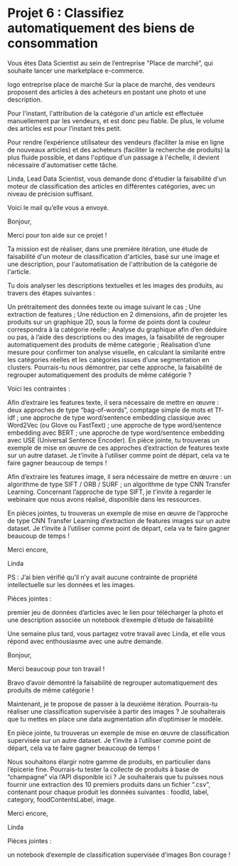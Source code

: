 # Projet 6 : Classifiez automatiquement des biens de consommation

Vous êtes Data Scientist au sein de l’entreprise "Place de marché”, qui souhaite lancer une marketplace e-commerce.

logo entreprise place de marché
Sur la place de marché, des vendeurs proposent des articles à des acheteurs en postant une photo et une description.

Pour l'instant, l'attribution de la catégorie d'un article est effectuée manuellement par les vendeurs, et est donc peu fiable. De plus, le volume des articles est pour l’instant très petit.

Pour rendre l’expérience utilisateur des vendeurs (faciliter la mise en ligne de nouveaux articles) et des acheteurs (faciliter la recherche de produits) la plus fluide possible, et dans l'optique d'un passage à l'échelle, il devient nécessaire d'automatiser cette tâche.

Linda, Lead Data Scientist, vous demande donc d'étudier la faisabilité d'un moteur de classification des articles en différentes catégories, avec un niveau de précision suffisant.

Voici le mail qu’elle vous a envoyé.

 

Bonjour, 

Merci pour ton aide sur ce projet !

Ta mission est de réaliser, dans une première itération, une étude de faisabilité d'un moteur de classification d'articles, basé sur une image et une description, pour l'automatisation de l'attribution de la catégorie de l'article.

Tu dois analyser les descriptions textuelles et les images des produits, au travers des étapes suivantes : 

Un prétraitement des données texte ou image suivant le cas ;
Une extraction de features ;
Une réduction en 2 dimensions, afin de projeter les produits sur un graphique 2D, sous la forme de points dont la couleur correspondra à la catégorie réelle ;
Analyse du graphique afin d’en déduire ou pas, à l’aide des descriptions ou des images, la faisabilité de regrouper automatiquement des produits de même catégorie ;
Réalisation d’une mesure pour confirmer ton analyse visuelle, en calculant la similarité entre les catégories réelles et les catégories issues d’une segmentation en clusters.
Pourrais-tu nous démontrer, par cette approche, la faisabilité de regrouper automatiquement des produits de même catégorie ?

Voici les contraintes : 

Afin d’extraire les features texte, il sera nécessaire de mettre en œuvre : 
deux approches de type “bag-of-words”, comptage simple de mots et Tf-idf ;
une approche de type word/sentence embedding classique avec Word2Vec (ou Glove ou FastText) ;
une approche de type word/sentence embedding avec BERT ;
une approche de type word/sentence embedding avec USE (Universal Sentence Encoder). 
En pièce jointe, tu trouveras un exemple de mise en œuvre de ces approches d’extraction de features texte sur un autre dataset. Je t’invite à l’utiliser comme point de départ, cela va te faire gagner beaucoup de temps !

Afin d’extraire les features image, il sera nécessaire de mettre en œuvre :
un algorithme de type SIFT / ORB / SURF ;
un algorithme de type CNN Transfer Learning.
Concernant l’approche de type SIFT, je t’invite à regarder le webinaire que nous avons réalisé, disponible dans les ressources.

En pièces jointes, tu trouveras un exemple de mise en œuvre de l’approche de type CNN Transfer Learning d’extraction de features images sur un autre dataset. Je t’invite à l’utiliser comme point de départ, cela va te faire gagner beaucoup de temps !

Merci encore, 

Linda

PS : J’ai bien vérifié qu’il n’y avait aucune contrainte de propriété intellectuelle sur les données et les images.

Pièces jointes : 

premier jeu de données d’articles avec le lien pour télécharger la photo et une description associée
un notebook d’exemple d’étude de faisabilité


Une semaine plus tard, vous partagez votre travail avec Linda, et elle vous répond avec enthousiasme avec une autre demande.

Bonjour,

Merci beaucoup pour ton travail !

Bravo d’avoir démontré la faisabilité de regrouper automatiquement des produits de même catégorie ! 

Maintenant, je te propose de passer à la deuxième itération. Pourrais-tu réaliser une classification supervisée à partir des images ? Je souhaiterais que tu mettes en place une data augmentation afin d’optimiser le modèle.

En pièce jointe, tu trouveras un exemple de mise en œuvre de classification supervisée sur un autre dataset. Je t’invite à l’utiliser comme point de départ, cela va te faire gagner beaucoup de temps !

Nous souhaitons élargir notre gamme de produits, en particulier dans l’épicerie fine. Pourrais-tu tester la collecte de produits à base de “champagne” via l’API disponible ici ? Je souhaiterais que tu puisses nous fournir une extraction des 10 premiers produits dans un fichier “.csv”, contenant pour chaque produit les données suivantes : foodId, label, category, foodContentsLabel, image.

Merci encore, 

Linda

Pièces jointes : 

un notebook d’exemple de classification supervisée d’images
Bon courage !
